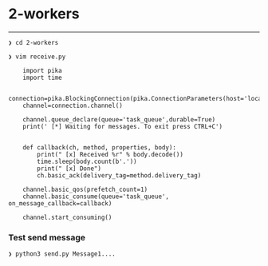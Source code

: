 # 2-workers

---

    ❯ cd 2-workers

    ❯ vim receive.py

        import pika
        import time

        connection=pika.BlockingConnection(pika.ConnectionParameters(host='localhost'))
        channel=connection.channel()

        channel.queue_declare(queue='task_queue',durable=True)
        print(' [*] Waiting for messages. To exit press CTRL+C')


        def callback(ch, method, properties, body):
            print(" [x] Received %r" % body.decode())
            time.sleep(body.count(b'.'))
            print(" [x] Done")
            ch.basic_ack(delivery_tag=method.delivery_tag)

        channel.basic_qos(prefetch_count=1)
        channel.basic_consume(queue='task_queue', on_message_callback=callback)

        channel.start_consuming()

### Test send message

    ❯ python3 send.py Message1....



